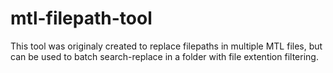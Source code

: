 # mtl-filepath-tool
This tool was originaly created to replace filepaths in multiple MTL files, but can be used to batch search-replace in a folder with file extention filtering.
